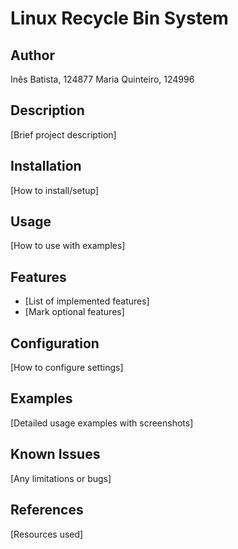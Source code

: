 # Linux Recycle Bin System

## Author
Inês Batista, 124877
Maria Quinteiro, 124996

## Description
[Brief project description]

## Installation
[How to install/setup]

## Usage
[How to use with examples]

## Features
- [List of implemented features]
- [Mark optional features]

## Configuration
[How to configure settings]

## Examples
[Detailed usage examples with screenshots]

## Known Issues
[Any limitations or bugs]

## References
[Resources used]